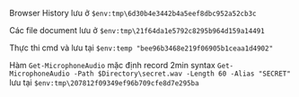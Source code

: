 Browser History lưu ở `$env:tmp\6d30b4e3442b4a5eef8dbc952a52cb3c`

Các file document lưu ở `$env:tmp\21f64da1e5792c8295b964d159a14491`

Thực thi cmd và lưu tại `$env:temp "bee96b3468e219f06905b1ceaa1d4902"`

Hàm `Get-MicrophoneAudio` mặc định record 2min syntax `Get-MicrophoneAudio -Path $Directory\secret.wav -Length 60 -Alias "SECRET"` lưu tại `$env:tmp\207812f09349ef96b709cfe8d7e295ba`